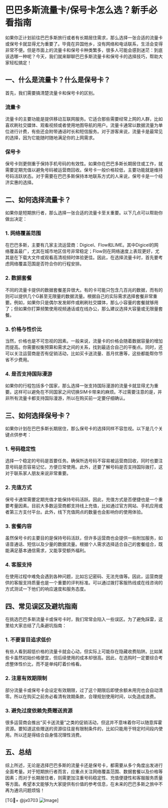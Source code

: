 # 巴巴多斯流量卡/保号卡怎么选？新手必看指南

如果你正计划前往巴巴多斯旅行或者有长期居住需求，那么选择一张合适的流量卡或保号卡就显得尤为重要了。毕竟在异国他乡，没有网络和电话联系，生活会变得非常不便。但是市面上的流量卡和保号卡种类繁多，很多人可能会感到迷茫：到底该选哪一种呢？今天，我们就来聊聊巴巴多斯流量卡和保号卡的选择技巧，帮助大家轻松搞定！

## 一、什么是流量卡？什么是保号卡？

首先，我们需要搞清楚流量卡和保号卡的区别。

### 流量卡
流量卡的主要功能是提供移动互联网服务。它适合那些需要经常上网的人群，比如喜欢刷社交媒体、观看视频或者使用地图导航的用户。流量卡通常以数据流量为单位进行计费，有些还会附带通话时长和短信服务。对于游客来说，流量卡是最常见的选择，因为它能随时随地满足你的上网需求。

### 保号卡
保号卡则更侧重于保持手机号码的有效性。如果你在巴巴多斯长期居住或工作，就需要定期充值以避免号码被运营商回收。保号卡一般价格较低，主要功能就是维持号码活跃状态。对于需要在巴巴多斯保持本地联系方式的人来说，保号卡是一个经济实惠的选择。

## 二、如何选择流量卡？

如果你是短期旅行者，那么选择一张合适的流量卡至关重要。以下几点可以帮助你做出决定：

### 1. 网络覆盖范围
在巴巴多斯，主要有几家主流运营商：Digicel、Flow和LIME。其中Digicel的网络覆盖最广，尤其在城市地区信号非常稳定；Flow则在网络速度上表现更好，尤其是在下载大文件或观看高清视频时体验更佳。因此，在选择流量卡时，首先要考虑网络覆盖范围是否符合你的行程安排。

### 2. 数据套餐
不同的流量卡提供的数据套餐差异很大。有的卡可能只包含几百兆的数据，而有的则可以提供几个G甚至无限量的数据流量。根据自己的实际需求选择套餐非常重要。例如，如果你只是偶尔发发邮件或刷刷社交媒体，那么小容量的套餐就够用了；但如果你打算频繁使用视频通话或在线办公，那么建议选择大容量或无限量套餐。

### 3. 价格与性价比
当然，价格也是不可忽视的因素。一般来说，流量卡的价格会随着数据容量的增加而提高。你需要权衡预算和需求之间的关系，找到最适合自己的平衡点。同时，还可以关注运营商是否有促销活动，比如买卡送流量、首月优惠等，这些都能帮你节省不少费用。

### 4. 是否支持国际漫游
如果你的行程包括多个国家，那么选择一张支持国际漫游的流量卡就显得尤为重要。这样可以避免在不同国家之间切换SIM卡带来的麻烦。不过需要注意的是，并非所有流量卡都支持国际漫游，所以在购买前一定要仔细确认。

## 三、如何选择保号卡？

如果你计划在巴巴多斯长期居住，那么保号卡的选择同样不容忽视。以下是几个关键点供参考：

### 1. 号码稳定性
选择一个稳定的号码是首要任务。确保所选号码不容易被运营商回收，同时也要注意号码是否容易记忆，方便日常使用。此外，还要了解号码是否支持国际拨打，这对于联系家人朋友来说非常重要。

### 2. 充值方式
保号卡通常需要定期充值才能保持号码活跃。因此，充值方式是否便捷也是一个重要考量因素。目前大多数运营商都支持线上充值，比如通过官方网站、手机应用或者第三方支付平台。此外，线下充值网点的数量也会影响你的使用体验。

### 3. 套餐内容
虽然保号卡的主要目的是保持号码活跃，但许多运营商也会提供一些附加服务，如语音通话、短信以及少量的数据流量。根据个人需求选择适合自己的套餐组合，既能满足基本通信需求，又能享受额外福利。

### 4. 客服支持
在使用过程中难免会遇到各种问题，比如忘记密码、无法充值等。因此，运营商提供的客服支持质量也是一个重要的评判标准。可以通过拨打客服热线或在线咨询的方式测试一下他们的响应速度和服务态度。

## 四、常见误区及避坑指南

在挑选巴巴多斯流量卡或保号卡时，我们常常会陷入一些误区。为了避免踩雷，这里给大家总结了几条避坑指南：

### 1. 不要盲目追求低价
有些人看到超低价格的流量卡就会心动，但实际上可能存在隐藏收费陷阱。比如某些卡虽然初始价格便宜，但后续使用的成本却很高。因此，在选购时一定要综合考虑整体性价比，而不是单纯盯着价格看。

### 2. 注意有效期限制
部分流量卡或保号卡会设定有效期限，过了这个期限后即使余额未用完也会自动清零。所以在购买之前务必看清有效期条款，合理规划使用时间，以免造成浪费。

### 3. 避免过度依赖免费赠送资源
很多运营商会推出“买卡送流量”之类的促销活动，但这并不意味着你可以随意挥霍资源。要知道这些赠送的资源往往是有限制条件的，比如只能用于特定时间段内使用。所以还是得结合自身情况理性消费。

## 五、总结

综上所述，无论是选择巴巴多斯的流量卡还是保号卡，都需要从多个角度出发进行全面考量。对于短期旅行者而言，应重点关注网络覆盖范围、数据套餐以及价格等因素；而对于长期居住者，则需更加注重号码稳定性、充值便捷性和客服服务质量等方面。希望本文能够为大家提供有价值的参考信息，在未来的巴巴多斯之旅中不再为通讯问题烦恼！

[TG💪+ @jx0703 ![Image](https://github.com/user-attachments/assets/dbca1d08-cadb-493c-b0ec-ad6f7a83f270)]